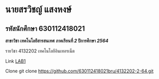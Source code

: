 # นายสรวิชญ์ แสงหงษ์
## รหัสนักศึกษา 630112418021

**สาขาวิชา เทคโนโลยีสารสนเทศ**
**ภาคเรียนที่ _2_ ปีการศึกษา _2564_**


รายวิชา 4132202 เทคโนโลยีอินเทอรเน็ต

Link
[LAB1](https://github.com/khomsan115/4132202-2-64/tree/main/LAB1)

Clone
git clone https://github.com/630112418021bru/4132202-2-64.git